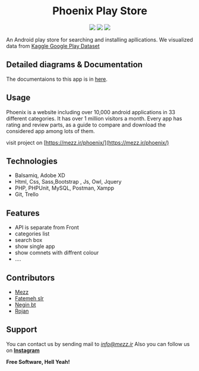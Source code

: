 <h1 align="center">  Phoenix Play Store  </h1>
<p align="center">
  <img src="https://img.shields.io/static/v1?label=Backend&message=PHP&color=blue">
  <img src="https://img.shields.io/static/v1?label=Frontend&message=HTML/CSS/SASS&color=success">
  <img src="https://img.shields.io/static/v1?label=Database&message=MySQL&color=important">
</p>

An Android play store for searching and installing apllications. 
We visualized data from [Kaggle Google Play Dataset](https://www.kaggle.com/lava18/google-play-store-apps)

## Detailed diagrams & Documentation
The documentaions to this app is in [here](https://github.com/mezz-ir/phoenix/blob/main/document/documentation.pdf).

## Usage
Phoenix is a website including over 10,000 android applications
in 33 different categories. It has over 1 million visitors a month.
Every app has rating and review parts, as a guide to compare and 
download the considered app among lots of them.

visit project on [https://mezz.ir/phoenix/](https://mezz.ir/phoenix/)
## Technologies
- Balsamiq, Adobe XD
- Html, Css, Sass,Bootstrap , Js, Owl, Jquery
- PHP, PHPUnit, MySQL, Postman, Xampp
- Git, Trello

## Features
- API is separate from Front
- categories list
- search box
- show single app
- show comnets with diffrent colour
-  ....



## Contributors
  - [Mezz](https://github.com/mezz-ir)
  - [Fatemeh slr](https://github.com/ftmeslr)
  - [Negin bt](https://github.com/negin-bt)
  - [Rojan](https://github.com/R0JAN)


## Support
You can contact us by sending mail to *info@mezz.ir* 
Also you can follow us on **[Instagram](https://instagram.com/mezz.ir/)** 


**Free Software, Hell Yeah!**
